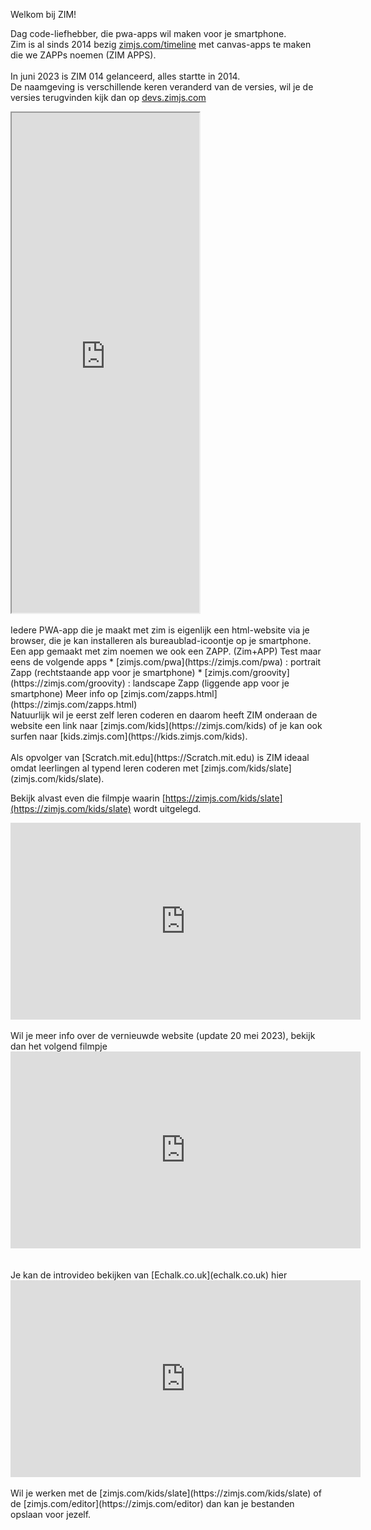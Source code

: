 Welkom bij ZIM!


Dag code-liefhebber, die pwa-apps wil maken voor je smartphone.<br>
Zim is al sinds 2014 bezig [zimjs.com/timeline](https://zimjs.com/timeline) met canvas-apps te maken die we ZAPPs noemen (ZIM APPS).
  <br><br>
  In juni 2023 is ZIM 014 gelanceerd, alles startte in 2014. 
  <br>
  De naamgeving is verschillende keren veranderd van de versies, wil je de versies terugvinden kijk dan op [devs.zimjs.com](https://devs.zimjs.com)
 <div class="dodona-centered-group">
  <iframe height="800"  src="https://zimjs.com/timeline" title="Zimjs.com/timeline"></iframe>
  </div>
   <br>
Iedere PWA-app die je maakt met zim is eigenlijk een html-website via je browser, die je kan installeren als bureaublad-icoontje op je smartphone. Een app gemaakt met zim noemen we ook een ZAPP. (Zim+APP)
Test maar eens de volgende apps
* [zimjs.com/pwa](https://zimjs.com/pwa) : portrait Zapp (rechtstaande app voor je smartphone) 
* [zimjs.com/groovity](https://zimjs.com/groovity) : landscape Zapp (liggende app voor je smartphone)
Meer info op [zimjs.com/zapps.html](https://zimjs.com/zapps.html)
<br>
Natuurlijk wil je eerst zelf leren coderen en daarom heeft ZIM onderaan de website een link naar [zimjs.com/kids](https://zimjs.com/kids) of je kan ook surfen naar [kids.zimjs.com](https://kids.zimjs.com/kids).
  <br><br>
Als opvolger van [Scratch.mit.edu](https://Scratch.mit.edu) is ZIM ideaal omdat leerlingen al typend leren coderen met [zimjs.com/kids/slate](zimjs.com/kids/slate).
<br>

Bekijk alvast even die filmpje waarin [https://zimjs.com/kids/slate](https://zimjs.com/kids/slate) wordt uitgelegd.
<br>
<div class="dodona-centered-group">
<iframe width="560" height="315" src="https://www.youtube.com/embed/7F6O_O9bBGA" title="YouTube video player" frameborder="0" allow="accelerometer; autoplay; clipboard-write; encrypted-media; gyroscope; picture-in-picture; web-share" allowfullscreen></iframe>
</div>
  <br>
Wil je meer info over de vernieuwde website (update 20 mei 2023), bekijk dan het volgend filmpje
<br>
<div class="dodona-centered-group">
<iframe width="560" height="315" src="https://www.youtube.com/embed/-BHLqXgAcSY" title="YouTube video player" frameborder="0" allow="accelerometer; autoplay; clipboard-write; encrypted-media; gyroscope; picture-in-picture; web-share" allowfullscreen></iframe>
</div>
<br>
<br>
Je kan de introvideo bekijken van [Echalk.co.uk](echalk.co.uk) hier 
<div class="dodona-centered-group">
<iframe width="560" height="315" src="https://www.youtube.com/embed/26Ml0B8D3JI" title="YouTube video player" frameborder="0" allow="accelerometer; autoplay; clipboard-write; encrypted-media; gyroscope; picture-in-picture; web-share" allowfullscreen></iframe>
</div>
<br>
Wil je werken met de [zimjs.com/kids/slate](https://zimjs.com/kids/slate) of de [zimjs.com/editor](https://zimjs.com/editor) dan kan je bestanden opslaan voor jezelf.


